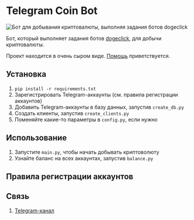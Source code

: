 # Telegram Coin Bot
![Бот для добывания криптовалюты, выполняя задания ботов dogeclick](https://i.imgur.com/dGC2Ay8.png)

Бот, который выполняет задания ботов [dogeclick](https://dogeclick.com/), для добычи криптовалюты.

Проект находится в очень сыром виде. [Помощь](.github/CONTRIBUTING.md) приветствуется.

## Установка
1. `pip install -r requirements.txt`
2. Зарегистрировать Telegram-аккаунты (см. правила регистрации аккаунтов)
3. Добавить Telegram-аккаунты в базу данных, запустив `create_db.py`
4. Создать клиенты, запустив `create_clients.py`
5. Поменяйте какие-то параметры в `config.py`, если нужно

## Использование
1. Запустите `main.py`, чтобы начать добывать криптоволюту
2. Узнайте баланс на всех аккаунтах, запустив `balance.py`

## Правила регистрации аккаунтов


## Связь
1. [Telegram-канал](https://t.me/joinchat/FCFSlRi-XriZQ6FaJmpgGg)